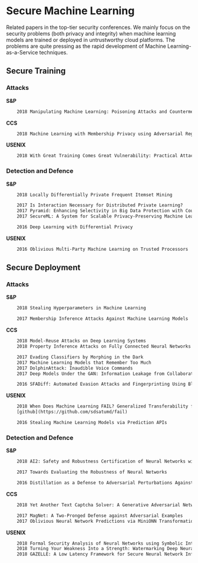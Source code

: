 # Secure Machine Learning

Related papers in the top-tier security conferences.  We mainly focus on the security problems (both privacy and integrity) when machine learning models are trained or deployed in untrustworthy cloud platforms. The problems are quite pressing as the rapid development of Machine Learning-as-a-Service techniques.

## Secure Training
### Attacks
**S&P**
```latex
    2018 Manipulating Machine Learning: Poisoning Attacks and Countermeasures for Regression Learning

```

**CCS**
```latex
    2018 Machine Learning with Membership Privacy using Adversarial Regularization

```

**USENIX**
```latex
    2018 With Great Training Comes Great Vulnerability: Practical Attacks against Transfer Learning

```


### Detection and Defence
**S&P**
```latex
    2018 Locally Differentially Private Frequent Itemset Mining

    2017 Is Interaction Necessary for Distributed Private Learning?
    2017 Pyramid: Enhancing Selectivity in Big Data Protection with Count Featurization
    2017 SecureML: A System for Scalable Privacy-Preserving Machine Learning

    2016 Deep Learning with Differential Privacy

```

**USENIX**
```latex
    2016 Oblivious Multi-Party Machine Learning on Trusted Processors

```


## Secure Deployment
### Attacks
**S&P**
```latex
    2018 Stealing Hyperparameters in Machine Learning

    2017 Membership Inference Attacks Against Machine Learning Models

```
**CCS**
```latex
    2018 Model-Reuse Attacks on Deep Learning Systems
    2018 Property Inference Attacks on Fully Connected Neural Networks using Permutation Invariant Representations

    2017 Evading Classifiers by Morphing in the Dark
    2017 Machine Learning Models that Remember Too Much
    2017 DolphinAttack: Inaudible Voice Commands
    2017 Deep Models Under the GAN: Information Leakage from Collaborative Deep Learning

    2016 SFADiff: Automated Evasion Attacks and Fingerprinting Using Black-box Differential Automata Learning

```

**USENIX**
```latex
    2018 When Does Machine Learning FAIL? Generalized Transferability for Evasion and Poisoning Attacks 
    [github](https://github.com/sdsatumd/fail)

    2016 Stealing Machine Learning Models via Prediction APIs


```
### Detection and Defence

**S&P**
```latex
    2018 AI2: Safety and Robustness Certification of Neural Networks with Abstract Interpretation

    2017 Towards Evaluating the Robustness of Neural Networks

    2016 Distillation as a Defense to Adversarial Perturbations Against Deep Neural Networks

```
**CCS**
```latex
    2018 Yet Another Text Captcha Solver: A Generative Adversarial Network Based Approach

    2017 MagNet: A Two-Pronged Defense against Adversarial Examples
    2017 Oblivious Neural Network Predictions via MiniONN Transformations

```

**USENIX**
```latex
    2018 Formal Security Analysis of Neural Networks using Symbolic Intervals
    2018 Turning Your Weakness Into a Strength: Watermarking Deep Neural Networks by Backdooring
    2018 GAZELLE: A Low Latency Framework for Secure Neural Network Inference

```
